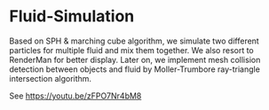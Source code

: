 # Fluid-Simulation
Based on SPH & marching cube algorithm, we simulate two different particles for multiple fluid and mix them together. We also resort to RenderMan for better display. Later on, we implement mesh collision detection between objects and fluid by Moller-Trumbore ray-triangle intersection algorithm.

See https://youtu.be/zFPO7Nr4bM8
